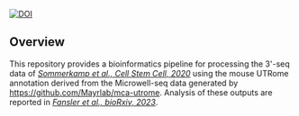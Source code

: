 [![DOI](https://zenodo.org/badge/254704072.svg)](https://zenodo.org/doi/10.5281/zenodo.10892209)

## Overview
This repository provides a bioinformatics pipeline for processing the 3'-seq data of
[*Sommerkamp et al., Cell Stem Cell, 2020*](https://dx.doi.org/10.1016%2Fj.stem.2020.03.003)
using the mouse UTRome annotation derived from the Microwell-seq data generated by
https://github.com/Mayrlab/mca-utrome. Analysis of these outputs are reported in
[*Fansler et al., bioRxiv, 2023*](https://www.biorxiv.org/content/10.1101/2021.11.22.469635v2).
